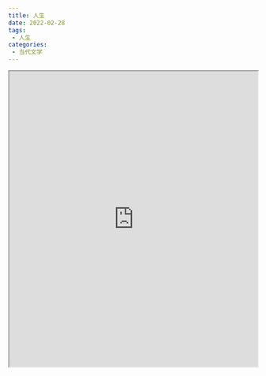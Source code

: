 ```yaml
---
title: 人生
date: 2022-02-28
tags:
 - 人生
categories:
 - 当代文学
---
```




<iframe src="https://study-doc.yourtools.icu/pdf/web/viewer.html?file=https://vkceyugu.cdn.bspapp.com/VKCEYUGU-e9075d72-0451-48df-afe1-d46932ae4554/2f502338-04cb-437f-b70a-488b21d4befa.pdf" width="100%" height="600px"></iframe>
